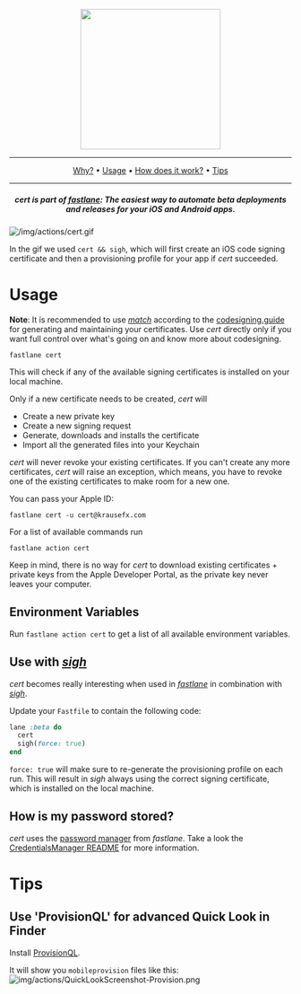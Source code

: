 <p align="center">
  <img src="/img/actions/cert.png" width="250">
</p>

-------
<p align="center">
    <a href="#why">Why?</a> &bull;
    <a href="#usage">Usage</a> &bull;
    <a href="#how-does-it-work">How does it work?</a> &bull;
    <a href="#tips">Tips</a>
</p>

-------

<h5 align="center"><em>cert</em> is part of <a href="https://fastlane.tools">fastlane</a>: The easiest way to automate beta deployments and releases for your iOS and Android apps.</h5>

![/img/actions/cert.gif](/img/actions/cert.gif)

In the gif we used `cert && sigh`, which will first create an iOS code signing certificate and then a provisioning profile for your app if _cert_ succeeded.

# Usage

**Note**: It is recommended to use [_match_](/generated/actions/match/) according to the [codesigning.guide](https://codesigning.guide) for generating and maintaining your certificates. Use _cert_ directly only if you want full control over what's going on and know more about codesigning.

```no-highlight
fastlane cert
```

This will check if any of the available signing certificates is installed on your local machine.

Only if a new certificate needs to be created, _cert_ will

- Create a new private key
- Create a new signing request
- Generate, downloads and installs the certificate
- Import all the generated files into your Keychain

_cert_ will never revoke your existing certificates. If you can't create any more certificates, _cert_ will raise an exception, which means, you have to revoke one of the existing certificates to make room for a new one.


You can pass your Apple ID:

```no-highlight
fastlane cert -u cert@krausefx.com
```

For a list of available commands run

```no-highlight
fastlane action cert
```

Keep in mind, there is no way for _cert_ to download existing certificates + private keys from the Apple Developer Portal, as the private key never leaves your computer.

## Environment Variables

Run `fastlane action cert` to get a list of all available environment variables.

## Use with [_sigh_](https://docs.fastlane.tools/generated/actions/sigh/)

_cert_ becomes really interesting when used in [_fastlane_](https://fastlane.tools) in combination with [_sigh_](https://docs.fastlane.tools/generated/actions/sigh/).

Update your `Fastfile` to contain the following code:

```ruby
lane :beta do
  cert
  sigh(force: true)
end
```

`force: true` will make sure to re-generate the provisioning profile on each run.
This will result in _sigh_ always using the correct signing certificate, which is installed on the local machine.


## How is my password stored?
_cert_ uses the [password manager](https://github.com/fastlane/fastlane/tree/master/credentials_manager) from _fastlane_. Take a look the [CredentialsManager README](https://github.com/fastlane/fastlane/blob/master/credentials_manager/README.md) for more information.

# Tips

## Use 'ProvisionQL' for advanced Quick Look in Finder

Install [ProvisionQL](https://github.com/ealeksandrov/ProvisionQL).

It will show you `mobileprovision` files like this:
![img/actions/QuickLookScreenshot-Provision.png](/img/actions/QuickLookScreenshot-Provision.png)
